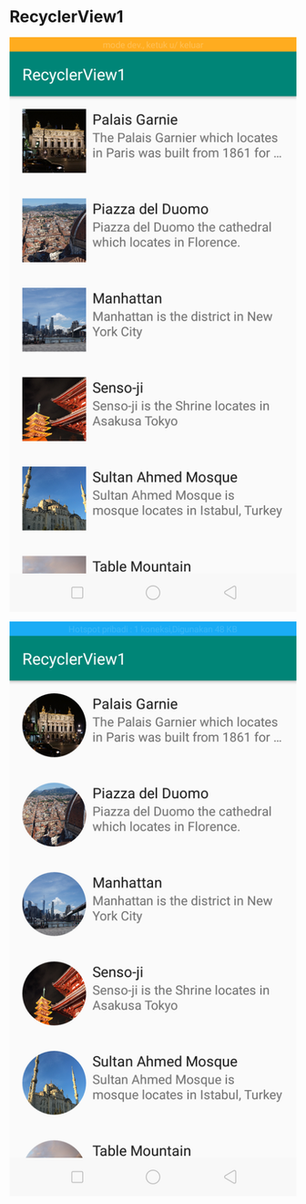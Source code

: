 # RecyclerView1
![alt_text](https://github.com/fanniyuliani08/RecyclerView1/blob/master/Screenshot_2019-03-12-14-20-56-70.png)

![alt text](https://github.com/fanniyuliani08/RecyclerView1/blob/master/Screenshot_2019-03-12-20-20-51-86.png)

